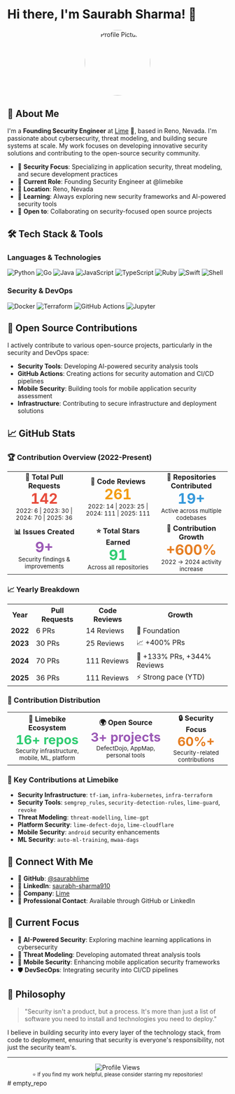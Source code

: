 # Hi there, I'm Saurabh Sharma! 👋

<div align="center">
  <img src="https://github.com/saurabhlime.png" alt="Profile Picture" width="150" height="150" style="border-radius: 50%;">
</div>

## 🚀 About Me

I'm a **Founding Security Engineer** at [Lime](https://github.com/limebike) 🛴, based in Reno, Nevada. I'm passionate about cybersecurity, threat modeling, and building secure systems at scale. My work focuses on developing innovative security solutions and contributing to the open-source security community.

- 🔐 **Security Focus**: Specializing in application security, threat modeling, and secure development practices
- 🏢 **Current Role**: Founding Security Engineer at @limebike
- 📍 **Location**: Reno, Nevada
- 🌱 **Learning**: Always exploring new security frameworks and AI-powered security tools
- 🤝 **Open to**: Collaborating on security-focused open source projects

## 🛠️ Tech Stack & Tools

### Languages & Technologies
![Python](https://img.shields.io/badge/-Python-3776AB?style=flat-square&logo=python&logoColor=white)
![Go](https://img.shields.io/badge/-Go-00ADD8?style=flat-square&logo=go&logoColor=white)
![Java](https://img.shields.io/badge/-Java-007396?style=flat-square&logo=java&logoColor=white)
![JavaScript](https://img.shields.io/badge/-JavaScript-F7DF1E?style=flat-square&logo=javascript&logoColor=black)
![TypeScript](https://img.shields.io/badge/-TypeScript-3178C6?style=flat-square&logo=typescript&logoColor=white)
![Ruby](https://img.shields.io/badge/-Ruby-CC342D?style=flat-square&logo=ruby&logoColor=white)
![Swift](https://img.shields.io/badge/-Swift-FA7343?style=flat-square&logo=swift&logoColor=white)
![Shell](https://img.shields.io/badge/-Shell-4EAA25?style=flat-square&logo=gnu-bash&logoColor=white)

### Security & DevOps
![Docker](https://img.shields.io/badge/-Docker-2496ED?style=flat-square&logo=docker&logoColor=white)
![Terraform](https://img.shields.io/badge/-Terraform-623CE4?style=flat-square&logo=terraform&logoColor=white)
![GitHub Actions](https://img.shields.io/badge/-GitHub%20Actions-2088FF?style=flat-square&logo=github-actions&logoColor=white)
![Jupyter](https://img.shields.io/badge/-Jupyter-F37626?style=flat-square&logo=jupyter&logoColor=white)

## 🌟 Open Source Contributions

I actively contribute to various open-source projects, particularly in the security and DevOps space:

- **Security Tools**: Developing AI-powered security analysis tools
- **GitHub Actions**: Creating actions for security automation and CI/CD pipelines
- **Mobile Security**: Building tools for mobile application security assessment
- **Infrastructure**: Contributing to secure infrastructure and deployment solutions

## 📈 GitHub Stats

### 🏆 Contribution Overview (2022-Present)

<div align="center">
  <table>
    <tr>
      <td align="center">
        <strong>🔀 Total Pull Requests</strong><br>
        <span style="font-size: 2em; font-weight: bold; color: #e74c3c;">142</span><br>
        <small>2022: 6 | 2023: 30 | 2024: 70 | 2025: 36</small>
      </td>
      <td align="center">
        <strong>👀 Code Reviews</strong><br>
        <span style="font-size: 2em; font-weight: bold; color: #f39c12;">261</span><br>
        <small>2022: 14 | 2023: 25 | 2024: 111 | 2025: 111</small>
      </td>
      <td align="center">
        <strong>📂 Repositories Contributed</strong><br>
        <span style="font-size: 2em; font-weight: bold; color: #3498db;">19+</span><br>
        <small>Active across multiple codebases</small>
      </td>
    </tr>
    <tr>
      <td align="center">
        <strong>📊 Issues Created</strong><br>
        <span style="font-size: 2em; font-weight: bold; color: #9b59b6;">9+</span><br>
        <small>Security findings & improvements</small>
      </td>
      <td align="center">
        <strong>⭐ Total Stars Earned</strong><br>
        <span style="font-size: 2em; font-weight: bold; color: #2ecc71;">91</span><br>
        <small>Across all repositories</small>
      </td>
      <td align="center">
        <strong>🚀 Contribution Growth</strong><br>
        <span style="font-size: 2em; font-weight: bold; color: #e67e22;">+600%</span><br>
        <small>2022 → 2024 activity increase</small>
      </td>
    </tr>
  </table>
</div>

### 📈 Yearly Breakdown

<div align="center">
  <table>
    <tr>
      <th>Year</th>
      <th>Pull Requests</th>
      <th>Code Reviews</th>
      <th>Growth</th>
    </tr>
    <tr>
      <td><strong>2022</strong></td>
      <td>6 PRs</td>
      <td>14 Reviews</td>
      <td>🌱 Foundation</td>
    </tr>
    <tr>
      <td><strong>2023</strong></td>
      <td>30 PRs</td>
      <td>25 Reviews</td>
      <td>📈 +400% PRs</td>
    </tr>
    <tr>
      <td><strong>2024</strong></td>
      <td>70 PRs</td>
      <td>111 Reviews</td>
      <td>🚀 +133% PRs, +344% Reviews</td>
    </tr>
    <tr>
      <td><strong>2025</strong></td>
      <td>36 PRs</td>
      <td>111 Reviews</td>
      <td>⚡ Strong pace (YTD)</td>
    </tr>
  </table>
</div>

### 🎯 Contribution Distribution

<div align="center">
  <table>
    <tr>
      <td align="center">
        <strong>🛴 Limebike Ecosystem</strong><br>
        <span style="font-size: 1.8em; font-weight: bold; color: #2ecc71;">16+ repos</span><br>
        <small>Security infrastructure, mobile, ML, platform</small>
      </td>
      <td align="center">
        <strong>🌍 Open Source</strong><br>
        <span style="font-size: 1.8em; font-weight: bold; color: #9b59b6;">3+ projects</span><br>
        <small>DefectDojo, AppMap, personal tools</small>
      </td>
      <td align="center">
        <strong>🔒 Security Focus</strong><br>
        <span style="font-size: 1.8em; font-weight: bold; color: #e67e22;">60%+</span><br>
        <small>Security-related contributions</small>
      </td>
    </tr>
  </table>
</div>


### 🎯 Key Contributions at Limebike
- **Security Infrastructure**: `tf-iam`, `infra-kubernetes`, `infra-terraform`
- **Security Tools**: `semgrep_rules`, `security-detection-rules`, `lime-guard`, `revoke`
- **Threat Modeling**: `threat-modelling`, `lime-gpt`
- **Platform Security**: `lime-defect-dojo`, `lime-cloudflare`
- **Mobile Security**: `android` security enhancements
- **ML Security**: `auto-ml-training`, `mwaa-dags`

## 🔗 Connect With Me

- 🐙 **GitHub**: [@saurabhlime](https://github.com/saurabhlime)
- 💼 **LinkedIn**: [saurabh-sharma910](https://www.linkedin.com/in/saurabh-sharma910/)
- 🏢 **Company**: [Lime](https://github.com/limebike)
- 📧 **Professional Contact**: Available through GitHub or LinkedIn

## 🎯 Current Focus

- 🔐 **AI-Powered Security**: Exploring machine learning applications in cybersecurity
- 🚀 **Threat Modeling**: Developing automated threat analysis tools
- 📱 **Mobile Security**: Enhancing mobile application security frameworks
- 🛡️ **DevSecOps**: Integrating security into CI/CD pipelines

## 💭 Philosophy

> "Security isn't a product, but a process. It's more than just a list of software you need to install and technologies you need to deploy." 

I believe in building security into every layer of the technology stack, from code to deployment, ensuring that security is everyone's responsibility, not just the security team's.

---

<div align="center">
  <img src="https://komarev.com/ghpvc/?username=saurabhlime&color=blueviolet&style=flat-square&label=Profile+Views" alt="Profile Views" />
</div>

<div align="center">
  <sub>⭐️ If you find my work helpful, please consider starring my repositories!</sub>
</div>
# empty_repo
